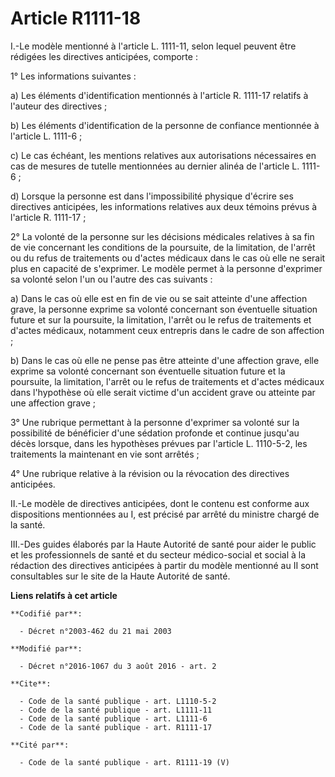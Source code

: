 # Article R1111-18

I.-Le modèle mentionné à l'article L. 1111-11, selon lequel peuvent être rédigées les directives anticipées, comporte : 

1° Les informations suivantes : 

a) Les éléments d'identification mentionnés à l'article R. 1111-17 relatifs à l'auteur des directives ; 

b) Les éléments d'identification de la personne de confiance mentionnée à l'article L. 1111-6 ; 

c) Le cas échéant, les mentions relatives aux autorisations nécessaires en cas de mesures de tutelle mentionnées au dernier
alinéa de l'article L. 1111-6 ; 

d) Lorsque la personne est dans l'impossibilité physique d'écrire ses directives anticipées, les informations relatives aux
deux témoins prévus à l'article R. 1111-17 ; 

2° La volonté de la personne sur les décisions médicales relatives à sa fin de vie concernant les conditions de la poursuite,
de la limitation, de l'arrêt ou du refus de traitements ou d'actes médicaux dans le cas où elle ne serait plus en capacité de
s'exprimer. Le modèle permet à la personne d'exprimer sa volonté selon l'un ou l'autre des cas suivants : 

a) Dans le cas où elle est en fin de vie ou se sait atteinte d'une affection grave, la personne exprime sa volonté concernant
son éventuelle situation future et sur la poursuite, la limitation, l'arrêt ou le refus de traitements et d'actes médicaux,
notamment ceux entrepris dans le cadre de son affection ; 

b) Dans le cas où elle ne pense pas être atteinte d'une affection grave, elle exprime sa volonté concernant son éventuelle
situation future et la poursuite, la limitation, l'arrêt ou le refus de traitements et d'actes médicaux dans l'hypothèse où
elle serait victime d'un accident grave ou atteinte par une affection grave ; 

3° Une rubrique permettant à la personne d'exprimer sa volonté sur la possibilité de bénéficier d'une sédation profonde et
continue jusqu'au décès lorsque, dans les hypothèses prévues par l'article L. 1110-5-2, les traitements la maintenant en vie
sont arrêtés ; 

4° Une rubrique relative à la révision ou la révocation des directives anticipées. 

II.-Le modèle de directives anticipées, dont le contenu est conforme aux dispositions mentionnées au I, est précisé par
arrêté du ministre chargé de la santé. 

III.-Des guides élaborés par la Haute Autorité de santé pour aider le public et les professionnels de santé et du secteur
médico-social et social à la rédaction des directives anticipées à partir du modèle mentionné au II sont consultables sur le
site de la Haute Autorité de santé.

**Liens relatifs à cet article**

	**Codifié par**:

	  - Décret n°2003-462 du 21 mai 2003

	**Modifié par**:

	  - Décret n°2016-1067 du 3 août 2016 - art. 2

	**Cite**:

	  - Code de la santé publique - art. L1110-5-2
	  - Code de la santé publique - art. L1111-11
	  - Code de la santé publique - art. L1111-6
	  - Code de la santé publique - art. R1111-17

	**Cité par**:

	  - Code de la santé publique - art. R1111-19 (V)
